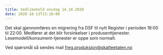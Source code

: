 ```yaml
---
title: Vedlikehold onsdag 14.10.2020
date: 2020-10-13T13:10:00
---
```

Det skal gjennomføres en migrering fra DSF til nytt Register i perioden 18:00 til 22:00. Medfører at det blir forsinkelser i produsenttjenester.
Lesemodell/konsument-tjenester er oppe som normalt.

Ved spørsmål så sendes mail freg.produksjon@skatteetaten.no
